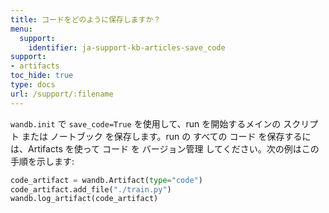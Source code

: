 ```yaml
---
title: コードをどのように保存しますか？
menu:
  support:
    identifier: ja-support-kb-articles-save_code‌
support:
- artifacts
toc_hide: true
type: docs
url: /support/:filename
---
```


`wandb.init` で `save_code=True` を使用して、run を開始するメインの スクリプト または ノートブック を保存します。run の すべての コード を保存するには、Artifacts を使って コード を バージョン管理 してください。次の例はこの手順を示します:

```python
code_artifact = wandb.Artifact(type="code")
code_artifact.add_file("./train.py")
wandb.log_artifact(code_artifact)
```